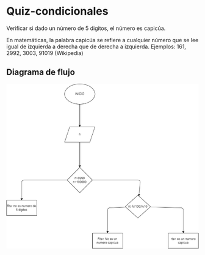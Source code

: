 # Quiz-condicionales

Verificar si dado un número de 5 digitos, el número es capicúa.

En matemáticas, la palabra capicúa se refiere a cualquier número que se lee igual de izquierda a derecha que de derecha a izquierda. Ejemplos: 161, 2992, 3003, 91019 (Wikipedia)

## Diagrama de flujo
![diagrama de flujo](diagrama.png "Diagrama de flujo")
